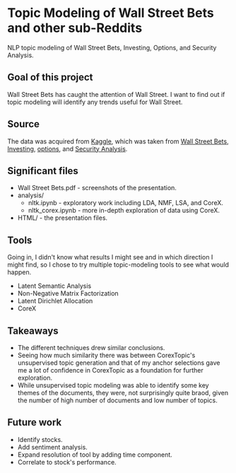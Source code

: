 # Topic Modeling of Wall Street Bets and other sub-Reddits
NLP topic modeling of Wall Street Bets, Investing, Options, and Security Analysis.

## Goal of this project

Wall Street Bets has caught the attention of Wall Street.  I want to find out if topic modeling will identify any trends useful for Wall Street.

## Source

The data was acquired from [Kaggle](https://www.kaggle.com/shergreen/wallstreetbets-subreddit-submissions), which was taken from [Wall Street Bets](https://www.reddit.com/r/wallstreetbets), [Investing](https://www.reddit.com/r/investing), [options](https://www.reddit.com/r/Options), and [Security Analysis](https://www.reddit.com/r/securityanalysis).

## Significant files

* Wall Street Bets.pdf - screenshots of the presentation.
* analysis/
  + nltk.ipynb - exploratory work including LDA, NMF, LSA, and CoreX.
  + nltk_corex.ipynb - more in-depth exploration of data using CoreX.
* HTML/ - the presentation files.

## Tools

Going in, I didn't know what results I might see and in which direction I might find, so I chose to try multiple topic-modeling tools to see what would happen.

 * Latent Semantic Analysis
 * Non-Negative Matrix Factorization
 * Latent Dirichlet Allocation
 * CoreX

## Takeaways

 * The different techniques drew similar conclusions.
 * Seeing how much similarity there was between CorexTopic's unsupervised topic generation and that of my anchor selections gave me a lot of confidence in CorexTopic as a foundation for further exploration.
 * While unsupervised topic modeling was able to identify some key themes of the documents, they were, not surprisingly quite braod, given the number of high number of documents and low number of topics.

## Future work

 * Identify stocks.
 * Add sentiment analysis.
 * Expand resolution of tool by adding time component.
 * Correlate to stock's performance.
